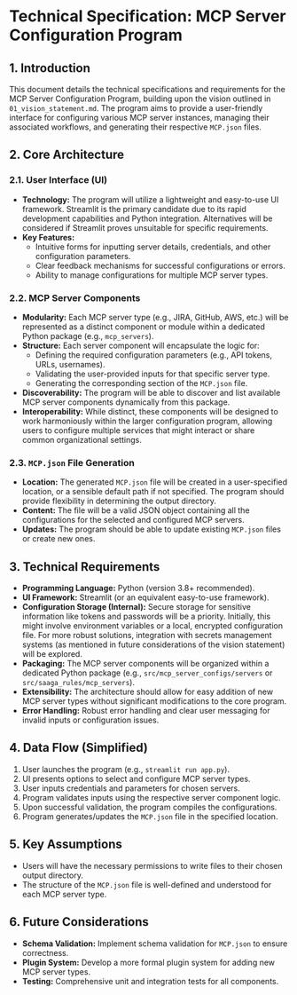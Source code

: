 # Technical Specification: MCP Server Configuration Program

## 1. Introduction

This document details the technical specifications and requirements for the MCP Server Configuration Program, building upon the vision outlined in `01_vision_statement.md`. The program aims to provide a user-friendly interface for configuring various MCP server instances, managing their associated workflows, and generating their respective `MCP.json` files.

## 2. Core Architecture

### 2.1. User Interface (UI)

*   **Technology:** The program will utilize a lightweight and easy-to-use UI framework. Streamlit is the primary candidate due to its rapid development capabilities and Python integration. Alternatives will be considered if Streamlit proves unsuitable for specific requirements.
*   **Key Features:**
    *   Intuitive forms for inputting server details, credentials, and other configuration parameters.
    *   Clear feedback mechanisms for successful configurations or errors.
    *   Ability to manage configurations for multiple MCP server types.

### 2.2. MCP Server Components

*   **Modularity:** Each MCP server type (e.g., JIRA, GitHub, AWS, etc.) will be represented as a distinct component or module within a dedicated Python package (e.g., `mcp_servers`).
*   **Structure:** Each server component will encapsulate the logic for:
    *   Defining the required configuration parameters (e.g., API tokens, URLs, usernames).
    *   Validating the user-provided inputs for that specific server type.
    *   Generating the corresponding section of the `MCP.json` file.
*   **Discoverability:** The program will be able to discover and list available MCP server components dynamically from this package.
*   **Interoperability:** While distinct, these components will be designed to work harmoniously within the larger configuration program, allowing users to configure multiple services that might interact or share common organizational settings.

### 2.3. `MCP.json` File Generation

*   **Location:** The generated `MCP.json` file will be created in a user-specified location, or a sensible default path if not specified. The program should provide flexibility in determining the output directory.
*   **Content:** The file will be a valid JSON object containing all the configurations for the selected and configured MCP servers.
*   **Updates:** The program should be able to update existing `MCP.json` files or create new ones.

## 3. Technical Requirements

*   **Programming Language:** Python (version 3.8+ recommended).
*   **UI Framework:** Streamlit (or an equivalent easy-to-use framework).
*   **Configuration Storage (Internal):** Secure storage for sensitive information like tokens and passwords will be a priority. Initially, this might involve environment variables or a local, encrypted configuration file. For more robust solutions, integration with secrets management systems (as mentioned in future considerations of the vision statement) will be explored.
*   **Packaging:** The MCP server components will be organized within a dedicated Python package (e.g., `src/mcp_server_configs/servers` or `src/saaga_rules/mcp_servers`).
*   **Extensibility:** The architecture should allow for easy addition of new MCP server types without significant modifications to the core program.
*   **Error Handling:** Robust error handling and clear user messaging for invalid inputs or configuration issues.

## 4. Data Flow (Simplified)

1.  User launches the program (e.g., `streamlit run app.py`).
2.  UI presents options to select and configure MCP server types.
3.  User inputs credentials and parameters for chosen servers.
4.  Program validates inputs using the respective server component logic.
5.  Upon successful validation, the program compiles the configurations.
6.  Program generates/updates the `MCP.json` file in the specified location.

## 5. Key Assumptions

*   Users will have the necessary permissions to write files to their chosen output directory.
*   The structure of the `MCP.json` file is well-defined and understood for each MCP server type.

## 6. Future Considerations

*   **Schema Validation:** Implement schema validation for `MCP.json` to ensure correctness.
*   **Plugin System:** Develop a more formal plugin system for adding new MCP server types.
*   **Testing:** Comprehensive unit and integration tests for all components. 